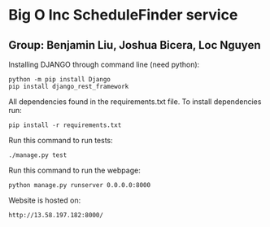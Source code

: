 # Big O Inc ScheduleFinder service
## Group: Benjamin Liu, Joshua Bicera, Loc Nguyen

Installing DJANGO through command line (need python):
```
python -m pip install Django
pip install django_rest_framework
```

All dependencies found in the requirements.txt file. To install dependencies run:
```
pip install -r requirements.txt
```

Run this command to run tests:
```
./manage.py test
```

Run this command to run the webpage:
```
python manage.py runserver 0.0.0.0:8000
```
Website is hosted on:
```
http://13.58.197.182:8000/
```
